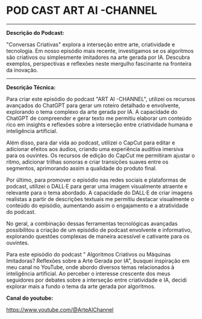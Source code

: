 # POD CAST ART AI -CHANNEL 

---

**Descrição do Podcast:**

"Conversas Criativas" explora a interseção entre arte, criatividade e tecnologia. Em nosso episódio mais recente, investigamos se os algoritmos são criativos ou simplesmente imitadores na arte gerada por IA. Descubra exemplos, perspectivas e reflexões neste mergulho fascinante na fronteira da inovação.

--- 
**Descrição Técnica:**

Para criar este episódio do podcast "ART AI -CHANNEL", utilizei os recursos avançados do ChatGPT para gerar um roteiro detalhado e envolvente, explorando o tema complexo da arte gerada por IA. A capacidade do ChatGPT de compreender e gerar texto me permitiu elaborar um conteúdo rico em insights e reflexões sobre a interseção entre criatividade humana e inteligência artificial.

Além disso, para dar vida ao podcast, utilizei o CapCut para editar e adicionar efeitos aos áudios, criando uma experiência auditiva imersiva para os ouvintes. Os recursos de edição do CapCut me permitiram ajustar o ritmo, adicionar trilhas sonoras e criar transições suaves entre os segmentos, aprimorando assim a qualidade do produto final.

Por último, para promover o episódio nas redes sociais e plataformas de podcast, utilizei o DALL·E para gerar uma imagem visualmente atraente e relevante para o tema abordado. A capacidade do DALL·E de criar imagens realistas a partir de descrições textuais me permitiu destacar visualmente o conteúdo do episódio, aumentando assim o engajamento e a atratividade do podcast.

No geral, a combinação dessas ferramentas tecnológicas avançadas possibilitou a criação de um episódio de podcast envolvente e informativo, explorando questões complexas de maneira acessível e cativante para os ouvintes.

Para este episódio do podcast " Algoritmos Criativos ou Máquinas Imitadoras? Reflexões sobre a Arte Gerada por IA", busquei inspiração em meu canal no YouTube, onde abordo diversos temas relacionados à inteligência artificial. Ao perceber o interesse crescente dos meus seguidores por debates sobre a interseção entre criatividade e IA, decidi explorar mais a fundo o tema da arte gerada por algoritmos.

**Canal do youtube:**

https://www.youtube.com/@ArteAIChannel
